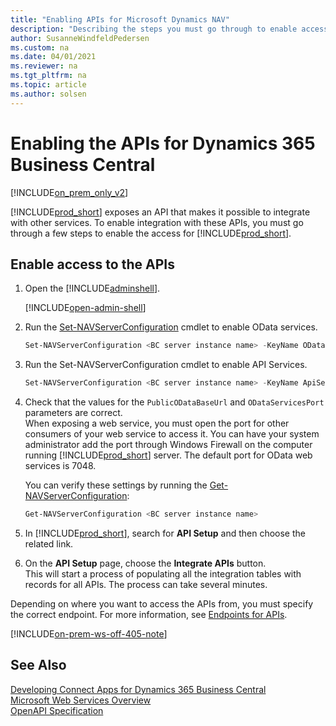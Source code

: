 ```yaml
---
title: "Enabling APIs for Microsoft Dynamics NAV"
description: "Describing the steps you must go through to enable access to the APIs."
author: SusanneWindfeldPedersen
ms.custom: na
ms.date: 04/01/2021
ms.reviewer: na
ms.tgt_pltfrm: na
ms.topic: article
ms.author: solsen
---
```


# Enabling the APIs for Dynamics 365 Business Central

[!INCLUDE[on_prem_only_v2](../../developer/includes/on_prem_only_v2.md)]

[!INCLUDE[prod_short](../../includes/prod_short.md)] exposes an API that makes it possible to integrate with other services. To enable integration with these APIs, you must go through a few steps to enable the access for [!INCLUDE[prod_short](../../includes/prod_short.md)].

## Enable access to the APIs

1. Open the [!INCLUDE[adminshell](../../developer/includes/adminshell.md)].

   [!INCLUDE[open-admin-shell](../../developer/includes/open-admin-shell.md)]
1. Run the [Set-NAVServerConfiguration](/powershell/module/microsoft.dynamics.nav.management/set-navserverconfiguration) cmdlet to enable OData services.

   ```powershell
   Set-NAVServerConfiguration <BC server instance name> -KeyName ODataServicesEnabled -KeyValue true
   ```
1. Run the Set-NAVServerConfiguration cmdlet to enable API Services.

   ```powershell
   Set-NAVServerConfiguration <BC server instance name> -KeyName ApiServicesEnabled -KeyValue true
   ```
1. Check that the values for the `PublicODataBaseUrl` and `ODataServicesPort` parameters are correct.  
    When exposing a web service, you must open the port for other consumers of your web service to access it. You can have your system administrator add the port through Windows Firewall on the computer running [!INCLUDE[prod_short](../../includes/prod_short.md)] server. The default port for OData web services is 7048.

   You can verify these settings by running the [Get-NAVServerConfiguration](/powershell/module/microsoft.dynamics.nav.management/get-navserverconfiguration):

   ```powershell
   Get-NAVServerConfiguration <BC server instance name>
   ```
1. In [!INCLUDE[prod_short](../../includes/prod_short.md)], search for **API Setup** and then choose the related link.
1. On the **API Setup** page, choose the **Integrate APIs** button.  
    This will start a process of populating all the integration tables with records for all APIs. The process can take several minutes.

Depending on where you want to access the APIs from, you must specify the correct endpoint. For more information, see [Endpoints for APIs](endpoints-apis-for-dynamics.md).

[!INCLUDE[on-prem-ws-off-405-note](../../includes/include-on-prem-ws-off-405-note.md)]

## See Also

[Developing Connect Apps for Dynamics 365 Business Central](../../developer/devenv-develop-connect-apps.md)  
[Microsoft Web Services Overview](../../webservices/web-services.md)  
[OpenAPI Specification](dynamics-open-api.md)  
